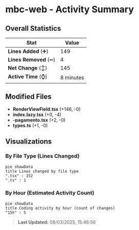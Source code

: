# mbc-web - Activity Summary 

## Overall Statistics

| Stat                   | Value                                                             |
| ---------------------- | ----------------------------------------------------------------- |
| **Lines Added** (➕)   | 149                                          |
| **Lines Removed** (➖) | 4                                        |
| **Net Change** (↕)    | 145                |
| **Active Time** (⌚)   | 8 minutes |


## Modified Files
- **RenderViewField.tsx** (+146, -0)
- **index.lazy.tsx** (+0, -4)
- **-pagamento.tsx** (+2, -0)
- **types.ts** (+1, -0)

## Visualizations

### By File Type (Lines Changed)

```mermaid
pie showData
title Lines changed by file type
".tsx" : 152
".ts" : 1
```

### By Hour (Estimated Activity Count)

```mermaid
pie showData
title Coding activity by hour (count of changes)
"15h" : 5
```


> **Last Updated:** 08/03/2025, 15:46:56